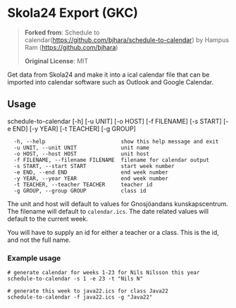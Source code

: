 # Skola24 Export (GKC)

> **Forked from**: Schedule to calendar(https://github.com/bjhara/schedule-to-calendar) by Hampus Ram (https://github.com/bjhara)
>
> **Original License**: MIT

Get data from Skola24 and make it into a ical calendar file that can be imported into calendar software such as Outlook and Google Calendar.

## Usage

schedule-to-calendar [-h] [-u UNIT] [-o HOST]
                            [-f FILENAME] [-s START] [-e END]
                            [-y YEAR] [-t TEACHER] [-g GROUP]

```
  -h, --help                        show this help message and exit
  -u UNIT, --unit UNIT              unit name
  -o HOST, --host HOST              unit host
  -f FILENAME, --filename FILENAME  filename for calendar output
  -s START, --start START           start week number
  -e END, --end END                 end week number
  -y YEAR, --year YEAR              end week number
  -t TEACHER, --teacher TEACHER     teacher id
  -g GROUP, --group GROUP           class id
```

The unit and host will default to values for Gnosjöandans kunskapscentrum. The filename will default to `calendar.ics`. The date related values
will default to the current week.

You will have to supply an id for either a teacher or a class. This
is the id, and not the full name.

### Example usage

```
# generate calendar for weeks 1-23 for Nils Nilsson this year
schedule-to-calendar -s 1 -e 23 -t "Nils N"
```

```
# generate this week to java22.ics for class Java22
schedule-to-calendar -f java22.ics -g "Java22"
```
